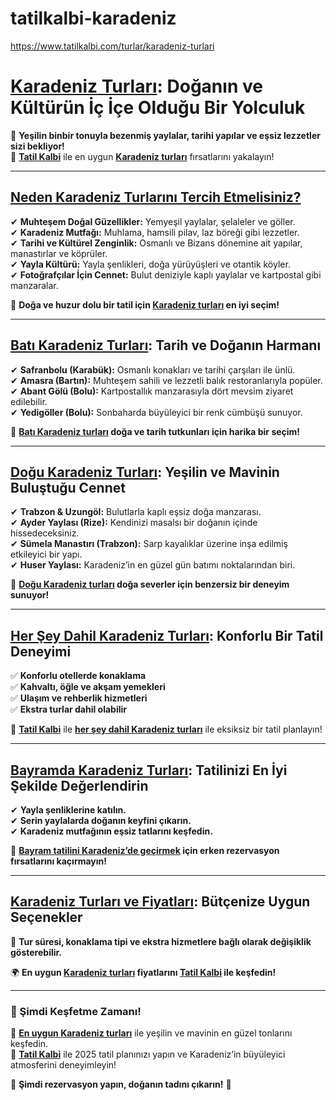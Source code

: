 # tatilkalbi-karadeniz
https://www.tatilkalbi.com/turlar/karadeniz-turlari

# **[Karadeniz Turları](https://www.tatilkalbi.com/turlar/karadeniz-turlari): Doğanın ve Kültürün İç İçe Olduğu Bir Yolculuk**  

🌿 **Yeşilin binbir tonuyla bezenmiş yaylalar, tarihi yapılar ve eşsiz lezzetler sizi bekliyor!**  
📌 **[Tatil Kalbi](https://www.tatilkalbi.com/)** ile en uygun **[Karadeniz turları](https://www.tatilkalbi.com/turlar/karadeniz-turlari)** fırsatlarını yakalayın!  

---

## **[Neden Karadeniz Turlarını Tercih Etmelisiniz?](https://www.tatilkalbi.com/turlar/karadeniz-turlari)**
✔ **Muhteşem Doğal Güzellikler:** Yemyeşil yaylalar, şelaleler ve göller.  
✔ **Karadeniz Mutfağı:** Muhlama, hamsili pilav, laz böreği gibi lezzetler.  
✔ **Tarihi ve Kültürel Zenginlik:** Osmanlı ve Bizans dönemine ait yapılar, manastırlar ve köprüler.  
✔ **Yayla Kültürü:** Yayla şenlikleri, doğa yürüyüşleri ve otantik köyler.  
✔ **Fotoğrafçılar İçin Cennet:** Bulut deniziyle kaplı yaylalar ve kartpostal gibi manzaralar.  

📍 **Doğa ve huzur dolu bir tatil için [Karadeniz turları](https://www.tatilkalbi.com/turlar/karadeniz-turlari) en iyi seçim!**  

---

## **[Batı Karadeniz Turları](https://www.tatilkalbi.com/turlar/karadeniz-turlari): Tarih ve Doğanın Harmanı**
✔ **Safranbolu (Karabük):** Osmanlı konakları ve tarihi çarşıları ile ünlü.  
✔ **Amasra (Bartın):** Muhteşem sahili ve lezzetli balık restoranlarıyla popüler.  
✔ **Abant Gölü (Bolu):** Kartpostallık manzarasıyla dört mevsim ziyaret edilebilir.  
✔ **Yedigöller (Bolu):** Sonbaharda büyüleyici bir renk cümbüşü sunuyor.  

📌 **[Batı Karadeniz turları](https://www.tatilkalbi.com/turlar/karadeniz-turlari) doğa ve tarih tutkunları için harika bir seçim!**  

---

## **[Doğu Karadeniz Turları](https://www.tatilkalbi.com/turlar/karadeniz-turlari): Yeşilin ve Mavinin Buluştuğu Cennet**
✔ **Trabzon & Uzungöl:** Bulutlarla kaplı eşsiz doğa manzarası.  
✔ **Ayder Yaylası (Rize):** Kendinizi masalsı bir doğanın içinde hissedeceksiniz.  
✔ **Sümela Manastırı (Trabzon):** Sarp kayalıklar üzerine inşa edilmiş etkileyici bir yapı.  
✔ **Huser Yaylası:** Karadeniz’in en güzel gün batımı noktalarından biri.  

📌 **[Doğu Karadeniz turları](https://www.tatilkalbi.com/turlar/karadeniz-turlari) doğa severler için benzersiz bir deneyim sunuyor!**  

---

## **[Her Şey Dahil Karadeniz Turları](https://www.tatilkalbi.com/turlar/karadeniz-turlari): Konforlu Bir Tatil Deneyimi**
✅ **Konforlu otellerde konaklama**  
✅ **Kahvaltı, öğle ve akşam yemekleri**  
✅ **Ulaşım ve rehberlik hizmetleri**  
✅ **Ekstra turlar dahil olabilir**  

📌 **[Tatil Kalbi](https://www.tatilkalbi.com/)** ile **[her şey dahil Karadeniz turları](https://www.tatilkalbi.com/turlar/karadeniz-turlari)** ile eksiksiz bir tatil planlayın!  

---

## **[Bayramda Karadeniz Turları](https://www.tatilkalbi.com/turlar/karadeniz-turlari): Tatilinizi En İyi Şekilde Değerlendirin**
✔ **Yayla şenliklerine katılın.**  
✔ **Serin yaylalarda doğanın keyfini çıkarın.**  
✔ **Karadeniz mutfağının eşsiz tatlarını keşfedin.**  

📌 **[Bayram tatilini Karadeniz’de geçirmek](https://www.tatilkalbi.com/turlar/karadeniz-turlari) için erken rezervasyon fırsatlarını kaçırmayın!**  

---

## **[Karadeniz Turları ve Fiyatları](https://www.tatilkalbi.com/turlar/karadeniz-turlari): Bütçenize Uygun Seçenekler**
📌 **Tur süresi, konaklama tipi ve ekstra hizmetlere bağlı olarak değişiklik gösterebilir.**  

🌍 **En uygun [Karadeniz turları](https://www.tatilkalbi.com/turlar/karadeniz-turlari) fiyatlarını [Tatil Kalbi](https://www.tatilkalbi.com/) ile keşfedin!**  

---

### **🚀 Şimdi Keşfetme Zamanı!**
📍 **[En uygun Karadeniz turları](https://www.tatilkalbi.com/turlar/karadeniz-turlari)** ile yeşilin ve mavinin en güzel tonlarını keşfedin.  
📍 **[Tatil Kalbi](https://www.tatilkalbi.com/)** ile 2025 tatil planınızı yapın ve Karadeniz’in büyüleyici atmosferini deneyimleyin!  

🌿 **Şimdi rezervasyon yapın, doğanın tadını çıkarın!** 🌿
